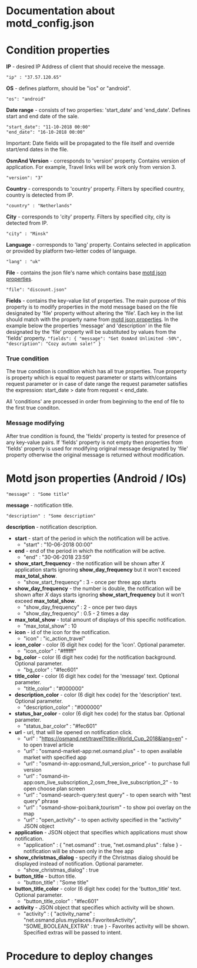 Documentation about motd_config.json
================================
# Condition properties
**IP** - desired IP Address of client that should receive the message.
```
"ip" : "37.57.120.65"
```


**OS** - defines platform, should be "ios" or "android".   
```
"os": "android"
```


**Date range** - consists of two properties: 'start_date' and 'end_date'. Defines start and end date of the sale.
```
"start_date": "11-10-2018 00:00"
"end_date": "16-10-2018 00:00"
```
Important: Date fields will be propagated to the file itself and override start/end dates in the file.

**OsmAnd Version** - corresponds to 'version' property. Contains version of application. For example, Travel links will be work only from version 3.
```
"version": "3"
```

**Country** - corresponds to 'country' property. Filters by specified country, country is detected from IP.
```
"country" : "Netherlands"
```

**City** - corresponds to 'city' property. Filters by specified city, city is detected from IP.
```
"city" : "Minsk"
```

**Language** - corresponds to 'lang' property. Contains selected in application or provided by platform two-letter codes of language.
```
"lang" : "uk"
```


**File** - contains the json file's name which contains base [motd json properties](#motd-json-properties-android--ios).
```
"file": "discount.json"
```


**Fields** - contains the key-value list of properties. The main purpose of this property is to modify properties in the motd message based on the file designated by 'file' property without altering the 'file'. Each key in the list should match with the property name from [motd json properties](#motd-json-properties-android--ios). In the example below the properties 'message' and 'description' in the file designated by the 'file' property will be substituted by values from the 'fields' property. 
  ``"fields": {
				"message": "Get OsmAnd Unlimited -50%",
				"description": "Cozy autumn sale!"
			}``

### True condition
The true condition is condition which has all true properties. True property is property which is equal to request parameter or starts with/contains request parameter or in case of date range the request parameter satisfies the expression: start_date > date from request < end_date.

All 'conditions' are processed in order from beginning to the end of file to the first true conditon.

### Message modifying
After true condition is found, the 'fields' property is tested for presence of any key-value pairs. If 'fields' property is not empty then properties from 'fields' property is used for modifying original message designated by 'file' property otherwise the original message is returned without modification.




# Motd json properties (Android / IOs)
```
"message" : "Some title"
```
**message** - notification title.

```
"description" : "Some description"
```
**description** - notification description.

- **start** - start of the period in which the notification will be active.
  - "start" : "10-06-2018 00:00"
- **end** - end of the period in which the notification will be active.
  - "end" : "30-06-2018 23:59"
- **show_start_frequency** - the notification will be shown after *X* application starts ignoring **show_day_frequency** but it won't exceed **max_total_show**. 
  - "show_start_frequency" : 3 - once per three app starts
- **show_day_frequency** - the number is double,  the notification will be shown after *X* days starts ignoring **show_start_frequency** but it won't exceed **max_total_show**. 
  - "show_day_frequency" : 2 - once per two days
  - "show_day_frequency" : 0.5 - 2 times a day
- **max_total_show** - total amount of displays of this specific notification.
  - "max_total_show" : 10
- **icon** - id of the icon for the notification.
  - "icon" : "ic_action_travel"
- **icon_color** - color (6 digit hex code) for the 'icon'. Optional parameter.
  - "icon_color" : "#ffffff"
- **bg_color** - color (6 digit hex code) for the notification background. Optional parameter.
  - "bg_color" : "#fec601"
- **title_color** - color (6 digit hex code) for the 'message' text. Optional parameter.
  - "title_color" : "#000000"
- **description_color** - color (6 digit hex code) for the 'description' text. Optional parameter.
  - "description_color" : "#000000"
- **status_bar_color** - color (6 digit hex code) for the status bar. Optional parameter.
  - "status_bar_color" : "#fec601"
- **url** - url, that will be opened on notification click.
  - "url" : "https://osmand.net/travel?title=World_Cup_2018&lang=en" - to open travel article
  - "url" : "osmand-market-app:net.osmand.plus" - to open available market with specified app
  - "url" : "osmand-in-app:osmand_full_version_price" - to purchase full version
  - "url" : "osmand-in-app:osm_live_subscription_2,osm_free_live_subscription_2" - to open choose plan screen
  - "url" : "osmand-search-query:test query" - to open search with "test query" phrase
  - "url" : "osmand-show-poi:bank,tourism" - to show poi overlay on the map
  - "url" : "open_activity" - to open activity specified in the "activity" JSON object
- **application** - JSON object that specifies which applications must show notification.
  -   "application" : { "net.osmand" : true, "net.osmand.plus" : false } - notification will be shown only in the free app
- **show_christmas_dialog** - specify if the Christmas dialog should be displayed instead of notification. Optional parameter.
  - "show_christmas_dialog" : true
- **button_title** - button title.
  - "button_title" : "Some title"
- **button_title_color** - color (6 digit hex code) for the 'button_title' text. Optional parameter.
  - "button_title_color" : "#fec601"
- **activity** - JSON object that specifies which activity will be shown.
  - "activity" : { "activity_name" : "net.osmand.plus.myplaces.FavoritesActivity", "SOME_BOOLEAN_EXTRA" : true } - Favorites activity will be shown. Specified extras will be passed to intent.

# Procedure to deploy changes
